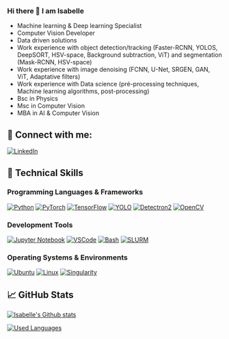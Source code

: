 ### Hi there 👋 I am Isabelle

- Machine learning & Deep learning Specialist
- Computer Vision Developer
- Data driven solutions
- Work experience with object detection/tracking (Faster-RCNN, YOLOS, DeepSORT, HSV-space, Background subtraction, ViT) and segmentation (Mask-RCNN, HSV-space)
- Work experience with image denoising (FCNN, U-Net, SRGEN, GAN, ViT, Adaptative filters)
- Work experience with Data science (pré-processing techniques, Machine learning algorithms, post-processing)
- Bsc in Physics
- Msc in Computer Vision
- MBA in AI & Computer Vision

## 🤝 Connect with me:

[![LinkedIn](https://img.shields.io/badge/LinkedIn-0077B5?style=for-the-badge&logo=linkedin&logoColor=white)](https://www.linkedin.com/in/misabellerv)

## 💼 Technical Skills

### Programming Languages & Frameworks
[![Python](https://img.shields.io/badge/-Python-3776AB?style=flat-square&logo=Python&logoColor=white)](https://www.python.org/)
[![PyTorch](https://img.shields.io/badge/-PyTorch-EE4C2C?style=flat-square&logo=PyTorch&logoColor=white)](https://pytorch.org/)
[![TensorFlow](https://img.shields.io/badge/-TensorFlow-FF6F00?style=flat-square&logo=TensorFlow&logoColor=white)](https://www.tensorflow.org/)
[![YOLO](https://img.shields.io/badge/-YOLO-00FFFF?style=flat-square&logo=YOLO&logoColor=black)](https://pjreddie.com/darknet/yolo/)
[![Detectron2](https://img.shields.io/badge/-Detectron2-FF6F00?style=flat-square&logo=Facebook&logoColor=white)](https://github.com/facebookresearch/detectron2)
[![OpenCV](https://img.shields.io/badge/-OpenCV-5C3EE8?style=flat-square&logo=OpenCV&logoColor=white)](https://opencv.org/)

### Development Tools
[![Jupyter Notebook](https://img.shields.io/badge/-Jupyter%20Notebook-F37626?style=flat-square&logo=Jupyter&logoColor=white)](https://jupyter.org/)
[![VSCode](https://img.shields.io/badge/-VS%20Code-007ACC?style=flat-square&logo=Visual%20Studio%20Code&logoColor=white)](https://code.visualstudio.com/)
[![Bash](https://img.shields.io/badge/-Bash-4EAA25?style=flat-square&logo=GNU%20Bash&logoColor=white)](https://www.gnu.org/software/bash/)
[![SLURM](https://img.shields.io/badge/-SLURM-FF6F00?style=flat-square&logo=SLURM&logoColor=white)](https://slurm.schedmd.com/)

### Operating Systems & Environments
[![Ubuntu](https://img.shields.io/badge/-Ubuntu-E95420?style=flat-square&logo=Ubuntu&logoColor=white)](https://ubuntu.com/)
[![Linux](https://img.shields.io/badge/-Linux-FCC624?style=flat-square&logo=Linux&logoColor=black)](https://www.kernel.org/)
[![Singularity](https://img.shields.io/badge/-Singularity-23282E?style=flat-square&logo=Singularity&logoColor=white)](https://sylabs.io/singularity/)



## 📈 GitHub Stats 

[![Isabelle's Github stats](https://github-readme-stats.vercel.app/api?username=misabellerv)](https://github.com/misabellerv)

[![Used Languages](https://github-readme-stats.vercel.app/api/top-langs/?username=misabellerv&layout=compact&title=Used%20Languages&hide=html,css&card_width=300)](https://github.com/misabellerv)
